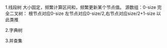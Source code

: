 1.线段树
  大小固定，频繁计算区间和，频繁更新某个节点值。
  源数组：0-size
  完全二叉树：
    根节点对应0-size
    左节点对应0-size/2,右节点对应size/2+1-size
    以此类推
      
2.字典树



3.并查集
  
  
  

